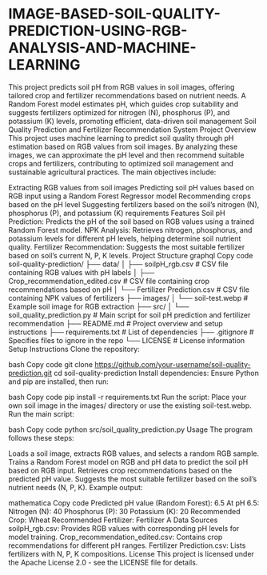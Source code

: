 # IMAGE-BASED-SOIL-QUALITY-PREDICTION-USING-RGB-ANALYSIS-AND-MACHINE-LEARNING
This project predicts soil pH from RGB values in soil images, offering tailored crop and fertilizer recommendations based on nutrient needs. A Random Forest model estimates pH, which guides crop suitability and suggests fertilizers optimized for nitrogen (N), phosphorus (P), and potassium (K) levels, promoting efficient, data-driven soil management
Soil Quality Prediction and Fertilizer Recommendation System
Project Overview
This project uses machine learning to predict soil quality through pH estimation based on RGB values from soil images. By analyzing these images, we can approximate the pH level and then recommend suitable crops and fertilizers, contributing to optimized soil management and sustainable agricultural practices. The main objectives include:

Extracting RGB values from soil images
Predicting soil pH values based on RGB input using a Random Forest Regressor model
Recommending crops based on the pH level
Suggesting fertilizers based on the soil’s nitrogen (N), phosphorus (P), and potassium (K) requirements
Features
Soil pH Prediction: Predicts the pH of the soil based on RGB values using a trained Random Forest model.
NPK Analysis: Retrieves nitrogen, phosphorus, and potassium levels for different pH levels, helping determine soil nutrient quality.
Fertilizer Recommendation: Suggests the most suitable fertilizer based on soil’s current N, P, K levels.
Project Structure
graphql
Copy code
soil-quality-prediction/
├── data/
│   ├── soilpH_rgb.csv                  # CSV file containing RGB values with pH labels
│   ├── Crop_recommendation_edited.csv   # CSV file containing crop recommendations based on pH
│   └── Fertilizer Prediction.csv        # CSV file containing NPK values of fertilizers
├── images/
│   └── soil-test.webp                   # Example soil image for RGB extraction
├── src/
│   └── soil_quality_prediction.py       # Main script for soil pH prediction and fertilizer recommendation
├── README.md                            # Project overview and setup instructions
├── requirements.txt                     # List of dependencies
├── .gitignore                           # Specifies files to ignore in the repo
└── LICENSE                              # License information
Setup Instructions
Clone the repository:

bash
Copy code
git clone https://github.com/your-username/soil-quality-prediction.git
cd soil-quality-prediction
Install dependencies: Ensure Python and pip are installed, then run:

bash
Copy code
pip install -r requirements.txt
Run the script: Place your own soil image in the images/ directory or use the existing soil-test.webp. Run the main script:

bash
Copy code
python src/soil_quality_prediction.py
Usage
The program follows these steps:

Loads a soil image, extracts RGB values, and selects a random RGB sample.
Trains a Random Forest model on RGB and pH data to predict the soil pH based on RGB input.
Retrieves crop recommendations based on the predicted pH value.
Suggests the most suitable fertilizer based on the soil’s nutrient needs (N, P, K).
Example output:

mathematica
Copy code
Predicted pH value (Random Forest): 6.5
At pH 6.5:
Nitrogen (N): 40
Phosphorus (P): 30
Potassium (K): 20
Recommended Crop: Wheat
Recommended Fertilizer: Fertilizer A
Data Sources
soilpH_rgb.csv: Provides RGB values with corresponding pH levels for model training.
Crop_recommendation_edited.csv: Contains crop recommendations for different pH ranges.
Fertilizer Prediction.csv: Lists fertilizers with N, P, K compositions.
License
This project is licensed under the Apache License 2.0 - see the LICENSE file for details.
